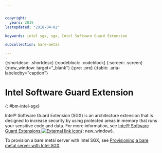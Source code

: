 ```yaml
---


copyright:
  years: 2019
lastupdated: "2018-04-02"

keywords: intel sgx, sgx, Intel Software Guard Extension

subcollection: bare-metal

---
```


{:shortdesc: .shortdesc}
{:codeblock: .codeblock}
{:screen: .screen}
{:new_window: target="_blank"}
{:pre: .pre}
{:table: .aria-labeledby="caption"}

# Intel Software Guard Extension
{: #bm-intel-sgx}

Intel® Software Guard Extension (SGX) is an architecture extension that is designed to increase security by using protected areas in memory that runs your sensitive code and data. For more information, see [Intel® Software Guard Extensions ![External link icon](../icons/launch-glyph.svg "External link icon")](https://software.intel.com/en-us/sgx){: new_window}.

To provision a bare metal server with Intel SGX, see [Provisioning a bare metal server with Intel SGX](/docs/bare-metal?topic=bare-metal-bm-server-provision-sgx#bm-server-provision-sgx)
